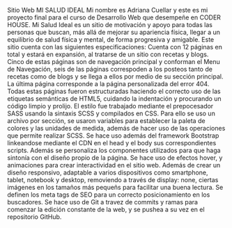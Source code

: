 Sitio Web MI SALUD IDEAL
Mi nombre es Adriana Cuellar y este es mi proyecto final para el curso de Desarrollo Web que desempeñe en CODER HOUSE.
Mi Salud Ideal es un sitio de motivación y apoyo para todas las personas que buscan, más allá de mejorar su apariencia física, llegar a un equilibrio de salud física y mental, de forma progresiva y amigable.
Este sitio cuenta con las siguientes especificaciones:
Cuenta con 12 páginas en total y estará en expansión, al tratarse de un sitio con recetas y blogs. Cinco de estas páginas son de navegación principal y conforman el Menu de Navegación, seis de las páginas correspoden a los posteos tanto de recetas como de blogs y se llega a ellos por medio de su sección principal. La última página corresponde a la página personalizada del error 404. Todas estas páginas fueron estructuradas haciendo el correcto uso de las etiquetas semánticas de HTML5, cuidando la indentación y procurando un código limpio y prolijo.
El estilo fue trabajado mediante el prepocesador SASS usando la sintaxis SCSS y compilados en CSS. Para ello se uso un archivo por sección, se usaron variables para establecer la paleta de colores y las unidades de medida, además de hacer uso de las operaciones que permite realizar SCSS.
Se hace uso además del framework Bootstrap linkeandose mediante el CDN en el head y el body sus correspondientes scripts. Además se personaliza los componentes utilizados para que haga sintonía con el diseño propio de la página.
Se hace uso de efectos hover, y animaciones para crear interactividad en el sitio web. Además de crear un diseño responsivo, adaptable a varios dispositivos como smartphone, tablet, notebook y desktop, removiendo a través de display: none, ciertas imágenes en los tamaños más pequeñs para facilitar una buena lectura.
Se definen los meta tags de SEO para un correcto posicionamiento en los buscadores. 
Se hace uso de Git a travez de commits y ramas para comenzar la edición constante de la web, y se pushea a su vez en el repositorio GitHub.
